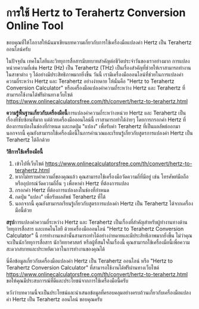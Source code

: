 การใช้ Hertz to Terahertz Conversion Online Tool
================================================

ขอบคุณที่ให้โอกาสให้ฉันมาเขียนบทความเกี่ยวกับการใช้เครื่องมือแปลงค่า Hertz เป็น Terahertz ออนไลน์ครับ

ในปัจจุบัน เทคโนโลยีและวิทยุการสื่อสารมีบทบาทสำคัญต่อชีวิตประจำวันของเราอย่างมาก การแปลงหน่วยความถี่เช่น Hertz (Hz) เป็น Terahertz (THz) เป็นเรื่องสำคัญที่ช่วยให้เราสามารถทำงานในสาขาต่าง ๆ ได้อย่างมีประสิทธิภาพมากยิ่งขึ้น วันนี้ เรามีเครื่องมือออนไลน์ที่ช่วยในการแปลงค่าความถี่ระหว่าง Hertz และ Terahertz อย่างง่ายดาย ให้นั่นคือ "Hertz to Terahertz Conversion Calculator" หรือเครื่องมือแปลงค่าความถี่ระหว่าง Hertz และ Terahertz ที่สามารถใช้งานได้ฟรีผ่านทางเว็บไซต์ <https://www.onlinecalculatorsfree.com/th/convert/hertz-to-terahertz.html>

**ความรู้พื้นฐานเกี่ยวกับเครื่องมือนี้**การแปลงค่าความถี่ระหว่างหน่วย Hertz และ Terahertz เป็นเรื่องที่ซับซ้อนที่มาก แต่ด้วยเครื่องมือออนไลน์นี้ เราสามารถทำได้ง่ายๆ โดยการกรอกค่า Hertz ที่ต้องการแปลงในช่องที่กำหนด และกดปุ่ม "แปลง" เพื่อรับค่า Terahertz ที่เป็นผลลัพธ์ออกมา นอกจากนี้ คุณยังสามารถใช้เครื่องมือนี้ในการคำนวณและเรียนรู้เกี่ยวกับสูตรการแปลงค่า Hertz เป็น Terahertz ได้อีกด้วย

**วิธีการใช้เครื่องมือนี้**

1. เข้าไปที่เว็บไซต์ <https://www.onlinecalculatorsfree.com/th/convert/hertz-to-terahertz.html>
2. หากไม่ทราบค่าความถี่ของคุณแล้ว คุณสามารถใช้เครื่องมือวัดความถี่ที่มีอยู่ เช่น โทรศัพท์มือถือหรืออุปกรณ์วัดความถี่อื่น ๆ เพื่อหาค่า Hertz ที่ต้องการแปลง
3. กรอกค่า Hertz ที่ต้องการแปลงลงในช่องที่กำหนด
4. กดปุ่ม "แปลง" เพื่อรับผลลัพธ์ Terahertz ที่ได้
5. นอกจากนี้ คุณยังสามารถเรียนรู้เกี่ยวกับสูตรการแปลงค่า Hertz เป็น Terahertz ได้จากเครื่องมือนี้ด้วย

**สรุป**การแปลงค่าความถี่ระหว่าง Hertz และ Terahertz เป็นเรื่องที่สำคัญสำหรับผู้ทำงานทางด้านวิทยุการสื่อสาร และเทคโนโลยี ด้วยเครื่องมือออนไลน์ "Hertz to Terahertz Conversion Calculator" นี้ การทำงานเหล่านั้นสามารถทำได้อย่างง่ายดายและมีประสิทธิภาพมากยิ่งขึ้น ไม่ว่าคุณจะเป็นนักวิทยุการสื่อสาร นักวิทยาศาสตร์ หรือผู้ที่สนใจในเรื่องนี้ คุณสามารถใช้เครื่องมือนี้เพื่อความสะดวกสบายและประหยัดเวลาในการทำงานของคุณได้

นี่คือข้อมูลเกี่ยวกับเครื่องมือแปลงค่า Hertz เป็น Terahertz ออนไลน์ หรือ "Hertz to Terahertz Conversion Calculator" ที่สามารถใช้งานได้ฟรีผ่านทางเว็บไซต์ <https://www.onlinecalculatorsfree.com/th/convert/hertz-to-terahertz.html> ขอให้คุณมีประสบการณ์ที่ดีและประโยชน์จากการใช้เครื่องมือนี้ครับ

หวังว่าบทความนี้จะเป็นประโยชน์และนำเสนอข้อมูลที่ครอบคลุมอย่างครบถ้วนเกี่ยวกับเครื่องมือแปลงค่า Hertz เป็น Terahertz ออนไลน์ ขอบคุณครับ